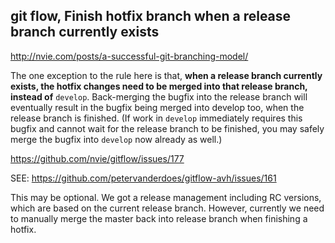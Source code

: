 ## git flow, Finish hotfix branch when a release branch currently exists

http://nvie.com/posts/a-successful-git-branching-model/

The one exception to the rule here is that, **when a release branch currently exists, the hotfix changes need to be merged into that release branch, instead of** `develop`. Back-merging the bugfix into the release branch will eventually result in the bugfix being merged into develop too, when the release branch is finished. (If work in `develop` immediately requires this bugfix and cannot wait for the release branch to be finished, you may safely merge the bugfix into `develop` now already as well.)

https://github.com/nvie/gitflow/issues/177

SEE: https://github.com/petervanderdoes/gitflow-avh/issues/161

This may be optional. We got a release management including RC versions, which are based on the current release branch. However, currently we need to manually merge the master back into release branch when finishing a hotfix.